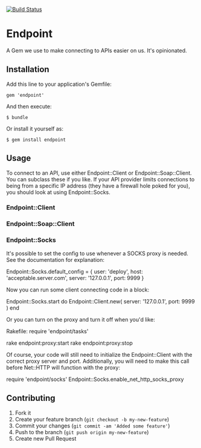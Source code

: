 [![Build Status](https://travis-ci.org/gatherdigital/endpoint.png)](https://travis-ci.org/gatherdigital/endpoint)

# Endpoint

A Gem we use to make connecting to APIs easier on us. It's opinionated.

## Installation

Add this line to your application's Gemfile:

    gem 'endpoint'

And then execute:

    $ bundle

Or install it yourself as:

    $ gem install endpoint

## Usage

To connect to an API, use either Endpoint::Client or Endpoint::Soap::Client.
You can subclass these if you like. If your API provider limits connections to
being from a specific IP address (they have a firewall hole poked for you), you
should look at using Endpoint::Socks.

### Endpoint::Client

### Endpoint::Soap::Client

### Endpoint::Socks

It's possible to set the config to use whenever a SOCKS proxy is needed. See
the documentation for explanation:

  Endpoint::Socks.default_config = {
    user: 'deploy',
    host: 'acceptable.server.com',
    server: '127.0.0.1',
    port: 9999
  }

Now you can run some client connecting code in a block:

  Endpoint::Socks.start do
    Endpoint::Client.new(
      server: '127.0.0.1',
      port: 9999
    )
  end

Or you can turn on the proxy and turn it off when you'd like:

  Rakefile:
    require 'endpoint/tasks'

  rake endpoint:proxy:start
  rake endpoint:proxy:stop

Of course, your code will still need to initialize the Endpoint::Client with
the correct proxy server and port. Additionally, you will need to make this
call before Net::HTTP will function with the proxy:

  require 'endpoint/socks'
  Endpoint::Socks.enable_net_http_socks_proxy


## Contributing

1. Fork it
2. Create your feature branch (`git checkout -b my-new-feature`)
3. Commit your changes (`git commit -am 'Added some feature'`)
4. Push to the branch (`git push origin my-new-feature`)
5. Create new Pull Request
